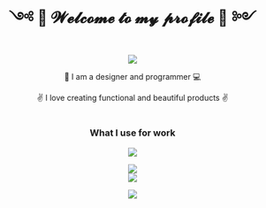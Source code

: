 <div class="main" align="center">
  <h1> ༺ 👋 𝓦𝓮𝓵𝓬𝓸𝓶𝓮 𝓽𝓸 𝓶𝔂 𝓹𝓻𝓸𝓯𝓲𝓵𝓮 🤘 ༻ </h1>
  <img src="https://readme-typing-svg.herokuapp.com/?font=Sixtyfour&size=35&color=F79E0C&center=true&width=700&height=70&duration=3000&pause=1000&lines=Hi!;+I'm+N1koir!;+👋+My+name+is+Nikita!+👋" />
  <p>🎨 I am a designer and programmer 💻</p>
  <p>✌️ I love creating functional and beautiful products ✌️</p>
</div>

<div class="I use" align="center">
  <h1></h1> 
  <h3>What I use for work</h3> 

  <div>
    <div>
      <img src="https://skillicons.dev/icons?i=windows,linux,apple"/>
    </div>
    <p></p>
    <div>
      <img src="https://skillicons.dev/icons?i=github,vscode,rider,webstorm,docker,kubernetes,godot"/>
    </div>
    <div>
        <img src="https://skillicons.dev/icons?i=ps,ai,pr,ae,au,xd,figma"/>
    </div>
    <p></p>
    <div>
      <img src="https://skillicons.dev/icons?i=dart,flutter,cs,dotnet,vite,react,html,css,tailwindcss,ts,md,postgres,redis,kafka,mongodb"/>
    </div>
  </div>
</div>

